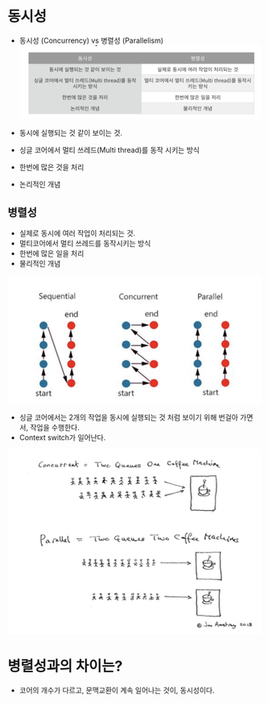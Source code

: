 # 동시성

- 동시성 (Concurrency) vs 병렬성 (Parallelism)
  ![](2022-10-25-19-31-10.png)

- 동시에 실행되는 것 같이 보이는 것.
- 싱글 코어에서 멀티 쓰레드(Multi thread)를 동작 시키는 방식
- 한번에 많은 것을 처리
- 논리적인 개념

## 병렬성

- 실제로 동시에 여러 작업이 처리되는 것.
- 멀티코어에서 멀티 쓰레드를 동작시키는 방식
- 한번에 많은 일을 처리
- 물리적인 개념

![](2022-10-25-19-33-18.png)

- 싱글 코어에서는 2개의 작업을 동시에 실행되는 것 처럼 보이기 위해 번걸아 가면서, 작업을 수행한다.
- Context switch가 일어난다.

![](2022-10-25-19-34-09.png)

# 병렬성과의 차이는?

- 코어의 개수가 다르고, 문맥교환이 계속 일어나는 것이, 동시성이다.

